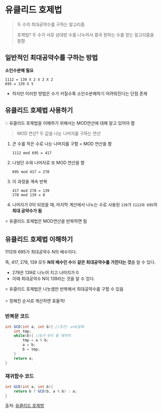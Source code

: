 # 유클리드 호제법

> 두 수의 최대공약수를 구하는 알고리즘
>
> 호제법? 두 수가 서로 상대방 수를 나누어서 결국 원하는 수를 얻는 알고리즘을 말함



## 일반적인 최대공약수를 구하는 방법

**소인수분해 필요**

```
1112 = 139 X 2 X 2 X 2
695 = 139 X 5
```

- 하지만 이러한 방법은 수가 커질수록 소인수분해하기 어려워진다는 단점 존재



## 유클리드 호제법 사용하기

💡 유클리드 호제법을 이해하기 위해서는 MOD연산에 대해 알고 있어야 함

> MOD 연산? 두 값을 나눈 나머지를 구하는 연산

1. 큰 수를 작은 수로 나눈 나머지를 구함 = MOD 연산을 함

   ```
   1112 mod 695 = 417
   ```

2. 나눴던 수와 나머지로 또 MOD 연산을 함

   ```
   695 mod 417 = 278
   ```

3. 이 과정을 계속 반복

   ```
   417 mod 278 = 139
   278 mod 139 = 0
   ```

4. 나머지가 0이 되었을 때, 마지막 계산에서 나누는 수로 사용된 `139`가 `1112와 695`의 **최대 공약수가 됨**

:star: 유클리드 호제법은 MOD연산을 반복하면 됨



## 유클리드 호제법 이해하기

1112와 695가 최대공약수 N의 배수이다.

즉, 417, 278, 139 모두 **N의 배수인 수**와 **같은 최대공약수를 가진다는 것**을 알 수 있다.

- 278은 139로 나누어 지고 나머지가 0
- 이때 최대공약수 N이 139라는 것을 알 수 있다.

:star: 유클리드 호제법은 나눗셈만 반복해서 최대공약수를 구할 수 있음

:star: 정해진 순서로 계산하면 효율적!



### 반복문 코드

```java
int GCD(int a, int b){ //조건: a>b일때
	int tmp;
    while(b){ //b가 0이 될 때까지
        tmp = a % b;
        a = b;
        b = tmp;
    }
    return a;
}
```

### 재귀함수 코드

```java
int GCD(int a, int b){
    return b ? GCD(b, a % b) : a;
}
```



출처: [유클리드 호제법](https://velog.io/@yerin4847/W1-%EC%9C%A0%ED%81%B4%EB%A6%AC%EB%93%9C-%ED%98%B8%EC%A0%9C%EB%B2%95)
